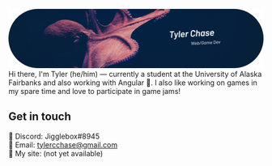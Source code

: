 ![header](https://github.com/tylercchase/tylercchase/blob/master/assets/header.png) 
Hi there, I'm Tyler (he/him) — currently a student at the University of Alaska Fairbanks and also working with Angular :satellite:. I also like working on games in my spare time and love to participate in game jams!

## Get in touch
 :floppy_disk: Discord: Jigglebox#8945 \
 :briefcase: Email: tylercchase@gmail.com \
 :hammer: My site: (not yet available)
